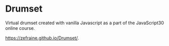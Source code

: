 # Drumset
Virtual drumset created with vanilla Javascript as a part of the JavaScript30 online course.

https://zefraine.github.io/Drumset/.
